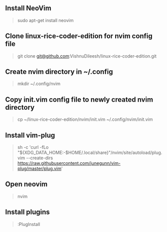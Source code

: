 ## Install NeoVim
> sudo apt-get install neovim

## Clone linux-rice-coder-edition for nvim config file
> git clone git@github.com:VishnuDileesh/linux-rice-coder-edition.git

## Create nvim directory in ~/.config
> mkdir ~/.config/nvim

## Copy init.vim config file to newly created nvim directory
> cp ~/linux-rice-coder-edition/nvim/init.vim ~/.config/nvim/init.vim

## Install vim-plug
> sh -c 'curl -fLo "${XDG_DATA_HOME:-$HOME/.local/share}"/nvim/site/autoload/plug.vim --create-dirs \
       https://raw.githubusercontent.com/junegunn/vim-plug/master/plug.vim'

## Open neovim
> nvim 

## Install plugins
> :PlugInstall
